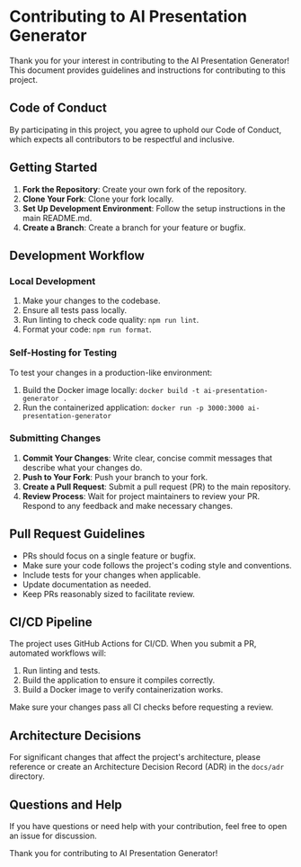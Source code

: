 # Contributing to AI Presentation Generator

Thank you for your interest in contributing to the AI Presentation Generator! This document provides guidelines and instructions for contributing to this project.

## Code of Conduct

By participating in this project, you agree to uphold our Code of Conduct, which expects all contributors to be respectful and inclusive.

## Getting Started

1. **Fork the Repository**: Create your own fork of the repository.
2. **Clone Your Fork**: Clone your fork locally.
3. **Set Up Development Environment**: Follow the setup instructions in the main README.md.
4. **Create a Branch**: Create a branch for your feature or bugfix.

## Development Workflow

### Local Development

1. Make your changes to the codebase.
2. Ensure all tests pass locally.
3. Run linting to check code quality: `npm run lint`.
4. Format your code: `npm run format`.

### Self-Hosting for Testing

To test your changes in a production-like environment:

1. Build the Docker image locally: `docker build -t ai-presentation-generator .`
2. Run the containerized application: `docker run -p 3000:3000 ai-presentation-generator`

### Submitting Changes

1. **Commit Your Changes**: Write clear, concise commit messages that describe what your changes do.
2. **Push to Your Fork**: Push your branch to your fork.
3. **Create a Pull Request**: Submit a pull request (PR) to the main repository.
4. **Review Process**: Wait for project maintainers to review your PR. Respond to any feedback and make necessary changes.

## Pull Request Guidelines

- PRs should focus on a single feature or bugfix.
- Make sure your code follows the project's coding style and conventions.
- Include tests for your changes when applicable.
- Update documentation as needed.
- Keep PRs reasonably sized to facilitate review.

## CI/CD Pipeline

The project uses GitHub Actions for CI/CD. When you submit a PR, automated workflows will:

1. Run linting and tests.
2. Build the application to ensure it compiles correctly.
3. Build a Docker image to verify containerization works.

Make sure your changes pass all CI checks before requesting a review.

## Architecture Decisions

For significant changes that affect the project's architecture, please reference or create an Architecture Decision Record (ADR) in the `docs/adr` directory.

## Questions and Help

If you have questions or need help with your contribution, feel free to open an issue for discussion.

Thank you for contributing to AI Presentation Generator!
